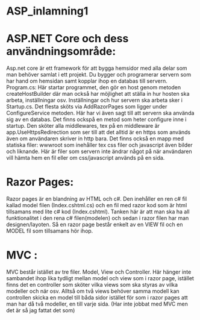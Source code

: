 # ASP_inlamning1

# ASP.NET Core och dess användningsområde:
Asp.net core är ett framework för att bygga hemsidor med alla delar som man behöver samlat i ett projekt. 
Du bygger och programerar servern som har hand om hemsidan samt kopplar ihop en databas till servern. 
Program.cs: Här startar programmet, den gör en host genom metoden createHostBuilder där man också har möjlighet att ställa in hur hosten ska arbeta, inställningar osv. 
Inställningar och hur servern ska arbeta sker i Startup.cs. Det flesta sköts via AddRazorPages som ligger under ConfigureService metoden. Här har vi även sagt till att servern ska 
använda sig av en databas. Det finns ockspå en metod som heter configure inne i startup. Den sköter alla middlewares, tex på en middleware är app.UseHttpsRedirection som ser till 
att det alltid är en https som används även om användaren skriver in http bara. 
Det finns också en mapp med statiska filer: wwwroot som inehåller tex css filer och javascript även bilder och liknande. Här är filer som servern inte ändrar något på när användaren vill hämta hem en fil eller om css/javascript används på en sida.


# Razor Pages:
Razor pages är en blandning av HTML och c#. Den inehåller en ren c# fil kallad model filen (Index.cshtml.cs) och en fil med razor kod som är html tillsamans med lite c# kod (Index.cshtml). Tanken här är 
att man ska ha all funktionalitet i den rena c# filen(modelen) och sedan i razor filen har man designen/layoten. Så en razor page består enkelt av en VIEW fil och en MODEL fil som tillsamans hör ihop. 

# MVC : 
MVC består istället av tre filer. Model, View och Controller. Här hänger inte sambandet ihop lika tydligt mellan model och view som i razor page, istället finns det en controller som sköter vilka views som ska styras av vilka modeller och när osv. Alltså om två views behöver samma modell kan controllen skicka en model till båda sidor istället för som i razor pages att man har då två modeller, en till varje sida. (Har inte jobbat med MVC men det är så jag fattat det som)


